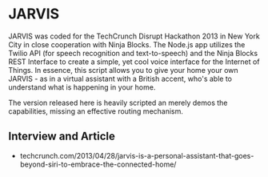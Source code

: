 JARVIS
======

JARVIS was coded for the TechCrunch Disrupt Hackathon 2013 in New York City in close cooperation with Ninja Blocks.
The Node.js app utilizes the Twilio API (for speech recognition and text-to-speech) and the Ninja Blocks REST Interface
to create a simple, yet cool voice interface for the Internet of Things. In essence, this script allows you to give your
home your own JARVIS - as in a virtual assistant with a British accent, who's able to understand what is happening in
your home.

The version released here is heavily scripted an merely demos the capabilities, missing an effective routing mechanism.

## Interview and Article
- techcrunch.com/2013/04/28/jarvis-is-a-personal-assistant-that-goes-beyond-siri-to-embrace-the-connected-home/
